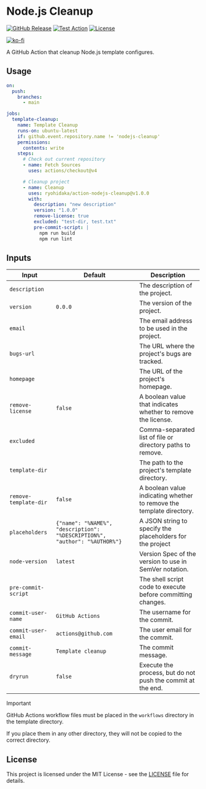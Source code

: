 # Node.js Cleanup

[![GitHub Release](https://img.shields.io/github/v/release/ryohidaka/action-nodejs-cleanup)](https://github.com/ryohidaka/action-nodejs-cleanup/releases/)
[![Test Action](https://github.com/ryohidaka/action-nodejs-cleanup/actions/workflows/test.yml/badge.svg)](https://github.com/ryohidaka/action-nodejs-cleanup/actions/workflows/test.yml)
[![License](https://img.shields.io/badge/license-MIT-blue.svg)](https://opensource.org/licenses/MIT)

[![ko-fi](https://ko-fi.com/img/githubbutton_sm.svg)](https://ko-fi.com/B0B6TVH92)

A GitHub Action that cleanup Node.js template configures.

## Usage

```yml
on:
  push:
    branches:
      - main

jobs:
  template-cleanup:
    name: Template Cleanup
    runs-on: ubuntu-latest
    if: github.event.repository.name != 'nodejs-cleanup'
    permissions:
      contents: write
    steps:
      # Check out current repository
      - name: Fetch Sources
        uses: actions/checkout@v4

      # Cleanup project
      - name: Cleanup
        uses: ryohidaka/action-nodejs-cleanup@v1.0.0
        with:
          description: "new description"
          version: "1.0.0"
          remove-license: true
          excluded: "test-dir, test.txt"
          pre-commit-script: |
            npm run build
            npm run lint
```

## Inputs

| Input                 | Default                                                                    | Description                                                          |
| --------------------- | -------------------------------------------------------------------------- | -------------------------------------------------------------------- |
| `description`         |                                                                            | The description of the project.                                      |
| `version`             | `0.0.0`                                                                    | The version of the project.                                          |
| `email`               |                                                                            | The email address to be used in the project.                         |
| `bugs-url`            |                                                                            | The URL where the project's bugs are tracked.                        |
| `homepage`            |                                                                            | The URL of the project's homepage.                                   |
| `remove-license`      | `false`                                                                    | A boolean value that indicates whether to remove the license.        |
| `excluded`            |                                                                            | Comma-separated list of file or directory paths to remove.           |
| `template-dir`        |                                                                            | The path to the project's template directory.                        |
| `remove-template-dir` | `false`                                                                    | A boolean value indicating whether to remove the template directory. |
| `placeholders`        | `{"name": "%NAME%", "description": "%DESCRIPTION%", "author": "%AUTHOR%"}` | A JSON string to specify the placeholders for the project            |
| `node-version`        | `latest`                                                                   | Version Spec of the version to use in SemVer notation.               |
| `pre-commit-script`   |                                                                            | The shell script code to execute before committing changes.          |
| `commit-user-name`    | `GitHub Actions`                                                           | The username for the commit.                                         |
| `commit-user-email`   | `actions@github.com`                                                       | The user email for the commit.                                       |
| `commit-message`      | `Template cleanup`                                                         | The commit message.                                                  |
| `dryrun`              | `false`                                                                    | Execute the process, but do not push the commit at the end.          |

> [!IMPORTANT]
> GitHub Actions workflow files must be placed in the `workflows` directory in the template directory.
>
> If you place them in any other directory, they will not be copied to the correct directory.

## License

This project is licensed under the MIT License - see the [LICENSE](LICENSE) file for details.
